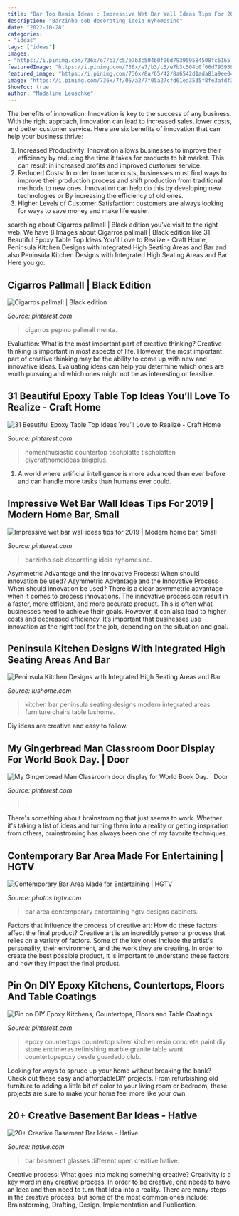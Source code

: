 ```yaml
---
title: "Bar Top Resin Ideas : Impressive Wet Bar Wall Ideas Tips For 2019"
description: "Barzinho sob decorating ideia nyhomesinc"
date: "2022-10-28"
categories:
- "ideas"
tags: ["ideas"]
images:
- "https://i.pinimg.com/736x/e7/b3/c5/e7b3c504b0f06d793959584508fc6165.jpg"
featuredImage: "https://i.pinimg.com/736x/e7/b3/c5/e7b3c504b0f06d793959584508fc6165.jpg"
featured_image: "https://i.pinimg.com/736x/8a/65/42/8a6542d1ada81a9ee04f2a7da95fc300.jpg"
image: "https://i.pinimg.com/736x/7f/05/a2/7f05a27cfd61ea3535f8fe3afdf3a975.jpg"
ShowToc: true
author: "Madaline Leuschke"
---
```



The benefits of innovation:
Innovation is key to the success of any business. With the right approach, innovation can lead to increased sales, lower costs, and better customer service. Here are six benefits of innovation that can help your business thrive: 
1. Increased Productivity: Innovation allows businesses to improve their efficiency by reducing the time it takes for products to hit market. This can result in increased profits and improved customer service. 
2. Reduced Costs: In order to reduce costs, businesses must find ways to improve their production process and shift production from traditional methods to new ones. Innovation can help do this by developing new technologies or By increasing the efficiency of old ones. 
3. Higher Levels of Customer Satisfaction: customers are always looking for ways to save money and make life easier.

	

		
searching about Cigarros pallmall | Black edition you've visit to the right web. We have 8 Images about Cigarros pallmall | Black edition like 31 Beautiful Epoxy Table Top Ideas You’ll Love to Realize - Craft Home, Peninsula Kitchen Designs with Integrated High Seating Areas and Bar and also Peninsula Kitchen Designs with Integrated High Seating Areas and Bar. Here you go:
		
    
## Cigarros Pallmall | Black Edition

<img loading=lazy src="https://i.pinimg.com/736x/e4/b8/99/e4b8992d61dae3e5d9e644bd71f09291.jpg" onerror="this.onerror=null;this.src='https://tse3.mm.bing.net/th?id=OIP.htL-Yp8L-CSi2Eo1C-PNmQHaNK&amp;pid=15.1';" alt="Cigarros pallmall | Black edition">

_Source: pinterest.com_

>cigarros pepino pallmall menta. 

	

Evaluation: What is the most important part of creative thinking?
Creative thinking is important in most aspects of life. However, the most important part of creative thinking may be the ability to come up with new and innovative ideas. Evaluating ideas can help you determine which ones are worth pursuing and which ones might not be as interesting or feasible.

    
## 31 Beautiful Epoxy Table Top Ideas You’ll Love To Realize - Craft Home

<img loading=lazy src="https://i.pinimg.com/736x/8a/65/42/8a6542d1ada81a9ee04f2a7da95fc300.jpg" onerror="this.onerror=null;this.src='https://tse2.mm.bing.net/th?id=OIP.rlnP5rh8JW5UXjz05TngiAHaJ3&amp;pid=15.1';" alt="31 Beautiful Epoxy Table Top Ideas You’ll Love to Realize - Craft Home">

_Source: pinterest.com_

>homenthusiastic countertop tischplatte tischplatten diycrafthomeideas bilgiplus. 

	

1. A world where artificial intelligence is more advanced than ever before and can handle more tasks than humans ever could. 

    
## Impressive Wet Bar Wall Ideas Tips For 2019 | Modern Home Bar, Small

<img loading=lazy src="https://i.pinimg.com/736x/7f/05/a2/7f05a27cfd61ea3535f8fe3afdf3a975.jpg" onerror="this.onerror=null;this.src='https://tse4.mm.bing.net/th?id=OIP.6Ey-DqhvC6AkompmnjhX_gHaLF&amp;pid=15.1';" alt="Impressive wet bar wall ideas tips for 2019 | Modern home bar, Small">

_Source: pinterest.com_

>barzinho sob decorating ideia nyhomesinc. 

	

Asymmetric Advantage and the Innovative Process: When should innovation be used?
Asymmetric Advantage and the Innovative Process
When should innovation be used? There is a clear asymmetric advantage when it comes to process innovations. The innovative process can result in a faster, more efficient, and more accurate product. This is often what businesses need to achieve their goals. However, it can also lead to higher costs and decreased efficiency. It’s important that businesses use innovation as the right tool for the job, depending on the situation and goal.

    
## Peninsula Kitchen Designs With Integrated High Seating Areas And Bar

<img loading=lazy src="https://www.lushome.com/wp-content/uploads/2016/07/home-bar-peninsula-kitchen-design-ideas-9.jpg" onerror="this.onerror=null;this.src='https://tse2.mm.bing.net/th?id=OIP.43Vui4vfSSRiqAZloUiyiAAAAA&amp;pid=15.1';" alt="Peninsula Kitchen Designs with Integrated High Seating Areas and Bar">

_Source: lushome.com_

>kitchen bar peninsula seating designs modern integrated areas furniture chairs table lushome. 

	

Diy ideas are creative and easy to follow.

    
## My Gingerbread Man Classroom Door Display For World Book Day. | Door

<img loading=lazy src="https://i.pinimg.com/736x/e7/b3/c5/e7b3c504b0f06d793959584508fc6165.jpg" onerror="this.onerror=null;this.src='https://tse2.mm.bing.net/th?id=OIP.6SEqW8MDTdqf4IDQBG7WzAHaKS&amp;pid=15.1';" alt="My Gingerbread Man Classroom door display for World Book Day. | Door">

_Source: pinterest.com_

>. 

	

There's something about brainstroming that just seems to work. Whether it's taking a list of ideas and turning them into a reality or getting inspiration from others, brainstroming has always been one of my favorite techniques.

    
## Contemporary Bar Area Made For Entertaining | HGTV

<img loading=lazy src="https://hgtvhome.sndimg.com/content/dam/images/hgtv/fullset/2015/9/17/0/Slifer-Designs_Boston-Brownstone_14.jpg.rend.hgtvcom.616.924.suffix/1442509027308.jpeg" onerror="this.onerror=null;this.src='https://tse4.mm.bing.net/th?id=OIP.Y3OUvfg3td8nFfE9QRk5WQHaLH&amp;pid=15.1';" alt="Contemporary Bar Area Made for Entertaining | HGTV">

_Source: photos.hgtv.com_

>bar area contemporary entertaining hgtv designs cabinets. 

	

Factors that influence the process of creative art: How do these factors affect the final product?
Creative art is an incredibly personal process that relies on a variety of factors. Some of the key ones include the artist's personality, their environment, and the work they are creating. In order to create the best possible product, it is important to understand these factors and how they impact the final product.

    
## Pin On DIY Epoxy Kitchens, Countertops, Floors And Table Coatings

<img loading=lazy src="https://i.pinimg.com/736x/b2/0c/36/b20c36b28abf40314c899090bb47c2ce.jpg" onerror="this.onerror=null;this.src='https://tse4.mm.bing.net/th?id=OIP.Rv3M-5L1DlJ8Xp5Y_nT8VQHaJ4&amp;pid=15.1';" alt="Pin on DIY Epoxy Kitchens, Countertops, Floors and Table Coatings">

_Source: pinterest.com_

>epoxy countertops countertop silver kitchen resin concrete paint diy stone encimeras refinishing marble granite table want countertopepoxy desde guardado club. 

	

Looking for ways to spruce up your home without breaking the bank? Check out these easy and affordableDIY projects. From refurbishing old furniture to adding a little bit of color to your living room or bedroom, these projects are sure to make your home feel more like your own.

    
## 20+ Creative Basement Bar Ideas - Hative

<img loading=lazy src="https://hative.com/wp-content/uploads/2014/05/basement-bar-ideas/16-different-glasses-open-look.jpg" onerror="this.onerror=null;this.src='https://tse3.mm.bing.net/th?id=OIP.y8rK8aG0R9UZG80KmObJBAHaJ4&amp;pid=15.1';" alt="20+ Creative Basement Bar Ideas - Hative">

_Source: hative.com_

>bar basement glasses different open creative hative. 

	

Creative process: What goes into making something creative?
Creativity is a key word in any creative process. In order to be creative, one needs to have an Idea and then need to turn that Idea into a reality. There are many steps in the creative process, but some of the most common ones include: Brainstorming, Drafting, Design, Implementation and Publication.

